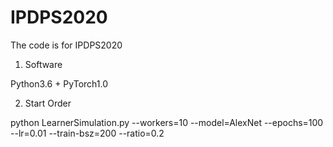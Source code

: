 # IPDPS2020
The code is for IPDPS2020

1. Software

Python3.6 + PyTorch1.0

2. Start Order

python LearnerSimulation.py --workers=10 --model=AlexNet --epochs=100 --lr=0.01 --train-bsz=200 --ratio=0.2
